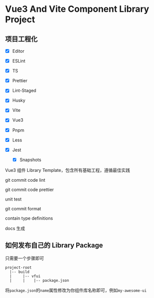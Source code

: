 # Vue3 And Vite Component Library Project

## 项目工程化

- [x] Editor

- [x] ESLint

- [x] TS

- [x] Prettier

- [x] Lint-Staged

- [x] Husky

- [x] Vite

- [x] Vue3

- [x] Pnpm

- [x] Less

- [x] Jest

  - [x] Snapshots

Vue3 组件 Library Template，包含所有基础工程，遵循最佳实践

git commit code lint

git commit code prettier

unit test

git commit format

contain type definitions

docs 生成

## 如何发布自己的 Library Package

只需要一个步骤即可

```
project-root
  |-- build
  |     |-- vfui
  |     |    |-- package.json
```

将`package.json`的`name`属性修改为你组件库名称即可，例如`my-awesome-ui`
